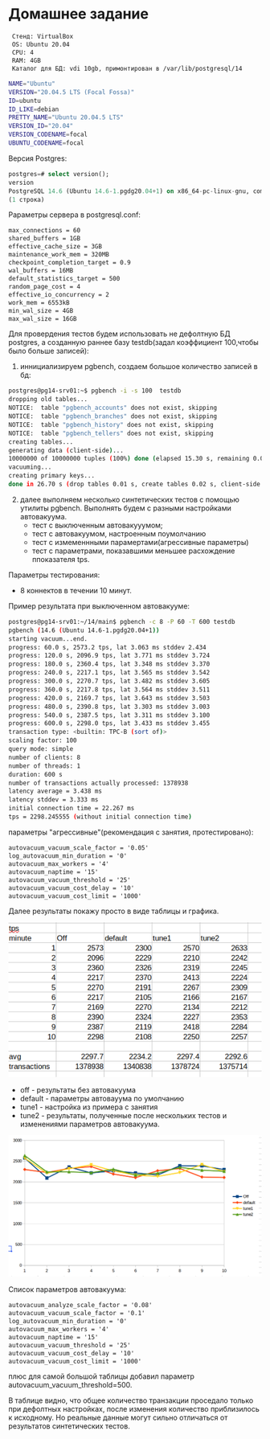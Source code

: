 # Домашнее задание

```text
 Стенд: VirtualBox
 OS: Ubuntu 20.04
 CPU: 4
 RAM: 4GB
 Каталог для БД: vdi 10gb, примонтирован в /var/lib/postgresql/14
```

```bash
NAME="Ubuntu"
VERSION="20.04.5 LTS (Focal Fossa)"
ID=ubuntu
ID_LIKE=debian
PRETTY_NAME="Ubuntu 20.04.5 LTS"
VERSION_ID="20.04"
VERSION_CODENAME=focal
UBUNTU_CODENAME=focal
```

Версия Postgres:

```sql
postgres=# select version();
version
PostgreSQL 14.6 (Ubuntu 14.6-1.pgdg20.04+1) on x86_64-pc-linux-gnu, compiled by gcc (Ubuntu 9.4.0-1ubuntu1~20.04.1) 9.4.0, 64-bit
(1 строка)
```

Рараметры сервера в postgresql.conf:
```text
max_connections = 60
shared_buffers = 1GB
effective_cache_size = 3GB
maintenance_work_mem = 320MB
checkpoint_completion_target = 0.9
wal_buffers = 16MB
default_statistics_target = 500
random_page_cost = 4
effective_io_concurrency = 2
work_mem = 6553kB
min_wal_size = 4GB
max_wal_size = 16GB
```

Для провердения тестов будем использовать не дефолтную БД postgres, а созданную раннее базу testdb(задал коэффициент 100,чтобы было больше записей):

1. иннициализируем pgbench, создаем большое количество записей в бд:
```bash
postgres@pg14-srv01:~$ pgbench -i -s 100  testdb
dropping old tables...
NOTICE:  table "pgbench_accounts" does not exist, skipping
NOTICE:  table "pgbench_branches" does not exist, skipping
NOTICE:  table "pgbench_history" does not exist, skipping
NOTICE:  table "pgbench_tellers" does not exist, skipping
creating tables...
generating data (client-side)...
10000000 of 10000000 tuples (100%) done (elapsed 15.30 s, remaining 0.00 s)
vacuuming...
creating primary keys...
done in 26.70 s (drop tables 0.01 s, create tables 0.02 s, client-side generate 15.39 s, vacuum 4.88 s, primary keys 6.40 s).
```

2. далее выполняем несколько синтетических тестов с помощью утилиты pgbench.
    Выполнять будем с разными настройками автовакуума.
    - тест с выключенным автовакууумом;
    - тест с автовакуумом, настроенным поумолчанию
    - тест с измеменнными парамертами(агрессивные параметры)
    - тест с параметрами, показавшими меньшее расхождение ппоказателя tps.

Параметры тестирования:
  - 8 коннектов в течении 10 минут.

Пример результата при выключенном автовакууме:

```bash
postgres@pg14-srv01:~/14/main$ pgbench -c 8 -P 60 -T 600 testdb
pgbench (14.6 (Ubuntu 14.6-1.pgdg20.04+1))
starting vacuum...end.
progress: 60.0 s, 2573.2 tps, lat 3.063 ms stddev 2.434
progress: 120.0 s, 2096.9 tps, lat 3.771 ms stddev 3.724
progress: 180.0 s, 2360.4 tps, lat 3.348 ms stddev 3.370
progress: 240.0 s, 2217.1 tps, lat 3.565 ms stddev 3.542
progress: 300.0 s, 2270.7 tps, lat 3.482 ms stddev 3.605
progress: 360.0 s, 2217.8 tps, lat 3.564 ms stddev 3.511
progress: 420.0 s, 2169.7 tps, lat 3.643 ms stddev 3.503
progress: 480.0 s, 2390.8 tps, lat 3.303 ms stddev 3.003
progress: 540.0 s, 2387.5 tps, lat 3.311 ms stddev 3.100
progress: 600.0 s, 2298.0 tps, lat 3.433 ms stddev 3.455
transaction type: <builtin: TPC-B (sort of)>
scaling factor: 100
query mode: simple
number of clients: 8
number of threads: 1
duration: 600 s
number of transactions actually processed: 1378938
latency average = 3.438 ms
latency stddev = 3.333 ms
initial connection time = 22.267 ms
tps = 2298.245555 (without initial connection time)

```

параметры "агрессивные"(рекомендация с занятия, протестировано):
```text
autovacuum_vacuum_scale_factor = '0.05'
log_autovacuum_min_duration = '0'
autovacuum_max_workers = '4'
autovacuum_naptime = '15'
autovacuum_vacuum_threshold = '25'
autovacuum_vacuum_cost_delay = '10'
autovacuum_vacuum_cost_limit = '1000'
```

Далее результаты покажу просто в виде таблицы и графика.

 ![table_result][1]

[1]: ../img/result_table.png

 - off - результаты без автовакуума
 - default - параметры автовауума по умолчанию
 - tune1 - настройка из примера с занятия
 - tune2 - результаты, полученные после нескольких тестов и изменениями параметров автовакуума.

 ![chart][2]

[2]: ../img/result_chart.png


Список параметров автовакуума:

```text
autovacuum_analyze_scale_factor = '0.08'
autovacuum_vacuum_scale_factor = '0.1'
log_autovacuum_min_duration = '0'
autovacuum_max_workers = '4'
autovacuum_naptime = '15'
autovacuum_vacuum_threshold = '25'
autovacuum_vacuum_cost_delay = '10'
autovacuum_vacuum_cost_limit = '1000'
```

плюс для самой большой таблицы добавил параметр autovacuum_vacuum_threshold=500.

В таблице видно, что общее количество транзакции проседало только при дефолтных настройках, после изменения количество приблизилось к исходному.
Но  реальные данные могут сильно отличаться от результатов синтетических тестов.

